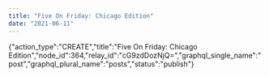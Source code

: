 ```yaml
---
title: "Five On Friday: Chicago Edition"
date: "2021-06-11"
---
```


{"action\_type":"CREATE","title":"Five On Friday: Chicago Edition","node\_id":364,"relay\_id":"cG9zdDozNjQ=","graphql\_single\_name":"post","graphql\_plural\_name":"posts","status":"publish"}

